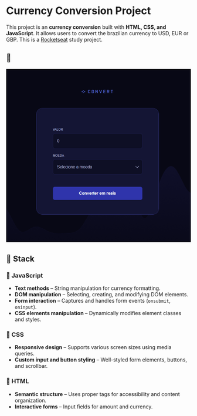 # Currency Conversion Project

This project is an **currency conversion** built with **HTML, CSS, and JavaScript**. It allows users to convert the brazilian currency to USD, EUR or GBP. This is a [Rocketseat](https://www.rocketseat.com.br/?utm_source=google&utm_medium=cpc&utm_campaign=lead&utm_term=perpetuo&utm_content=institucional-lead-home-texto-lead-brandkws-none-none-institucional-none-none-br-google&gad_source=1&gclid=CjwKCAiAtYy9BhBcEiwANWQQL_7PJhNk7vjUU2WS5edbdA0Q-JW-9ytiEHPkbCOhkU4Y2gnl6gjFZxoCVxgQAvD_BwE) study project.

## 📸  

![Project Screenshot](img/screenshot_currency_conversion.png)

## 🚀 Stack  

### 🔹 JavaScript  
- **Text methods** – String manipulation for currency formatting.  
- **DOM manipulation** – Selecting, creating, and modifying DOM elements. 
- **Form interaction** – Captures and handles form events (`onsubmit`, `oninput`).  
- **CSS elements manipulation** – Dynamically modifies element classes and styles.  

### 🎨 CSS  
- **Responsive design** – Supports various screen sizes using media queries.  
- **Custom input and button styling** – Well-styled form elements, buttons, and scrollbar.  

### 📄 HTML  
- **Semantic structure** – Uses proper tags for accessibility and content organization.  
- **Interactive forms** – Input fields for amount and currency.  

